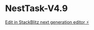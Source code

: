 # NestTask-V4.9

[Edit in StackBlitz next generation editor ⚡️](https://stackblitz.com/~/github.com/nehaltempew/NestTask-V4.9)